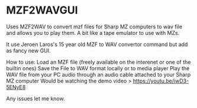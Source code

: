 # MZF2WAVGUI
Uses MZF2WAV to convert mzf files for Sharp MZ computers to wav file and allows you to play them. A bit like a tape emulator to use with MZs.

It use Jeroen Laros's 15 year old MZF to WAV convertor command but add as fancy new GUI. 

How to use:
            Load an MZF file (freely available on the interenet or one of the builtin ones)
            Save the File to WAV format locally or to media player
            Play the WAV file from your PC audio through an audio cable attached to your Sharp MZ computer
            Would be watching the demo video > https://youtu.be/iwD3-5ENyE8
            
Any issues let me know.
